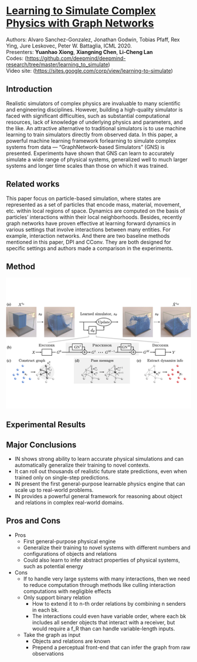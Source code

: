 # [Learning to Simulate Complex Physics with Graph Networks](https://arxiv.org/abs/2002.09405)
Authors: Alvaro Sanchez-Gonzalez, Jonathan Godwin, Tobias Pfaff, Rex Ying, Jure Leskovec, Peter W. Battaglia, ICML 2020.  
Presenters: **Yuanhao Xiong**, **Xiangning Chen**, **Li-Cheng Lan**  
Codes: (https://github.com/deepmind/deepmind-research/tree/master/learning_to_simulate)  
Video site: (https://sites.google.com/corp/view/learning-to-simulate)

## Introduction
Realistic simulators of complex physics are invaluable to many scientific and engineering disciplines. However, building a high-quality simulator is faced with significant difficulties, such as substantial computational resources, lack of knowledge of underlying physics and parameters, and the like. An attractive alternative to traditional simulators is to use machine learning to train simulators directly from observed data. In this paper, a powerful machine learning framework forlearning to simulate complex systems from data — “GraphNetwork-based Simulators” (GNS) is presented. Experiments have shown that GNS can learn to accurately simulate a wide range of physical systems, generalized well to much larger systems and longer time scales than those on which it was trained.


## Related works
This paper focus on particle-based simulation, where states are represented as a set of particles that encode mass, material, movement, etc. within local regions of space. Dynamics are computed on the basis of particles’ interactions within their local neighborhoods. Besides, recently graph networks have proven effective at learning forward dynamics in various settings that involve interactions between many entities. For example, interaction networks. And there are two baseline methods mentioned in this paper, DPI and CConv. They are both designed for specific settings and authors made a comparison in the experiments.


## Method
![GNS framework](framework.png)


## Experimental Results



## Major Conclusions
- IN shows strong ability to learn accurate physical simulations and can automatically generalize their training to novel contexts.
- It can roll out thousands of realistic future state predictions, even when trained only on single-step predictions.
- IN present the first general-purpose learnable physics engine that can scale up to real-world problems.
- IN provides a powerful general framework for reasoning about object and relations in complex real-world domains.


## Pros and Cons
- Pros
    - First general-purpose physical engine
    - Generalize their training to novel systems with different numbers and configurations of objects and relations
    - Could also learn to infer abstract properties of physical systems, such as potential energy
- Cons
    - If to handle very large systems with many interactions, then we need to reduce computation through methods like culling interaction computations with negligible effects
    - Only support binary relation
        - How to extend it to n-th order relations by combining n senders in each bk.
        - The interactions could even have variable order, where each bk includes all sender objects that interact with a receiver, but would require a f_R than can handle variable-length inputs.
    - Take the graph as input
        - Objects and relations are known
        - Prepend a perceptual front-end that can infer the graph from raw observations

